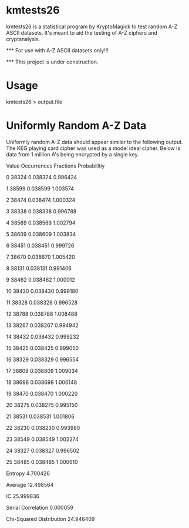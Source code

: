 # kmtests26

kmtests26 is a statistical program by KryptoMagick to test random A-Z ASCII datasets.  It's meant to aid the testing of A-Z ciphers and cryptanalysis.

*** For use with A-Z ASCII datasets only!!!

*** This project is under construction.

# Usage

kmtests26 <filename> > output.file


# Uniformly Random A-Z Data

Uniformly random A-Z data should appear similar to the following output.  The KEG playing card cipher was used as a model ideal cipher.  Below is data from 1 million A's being encrypted by a single key.

Value  Occurrences  Fractions  Probabilitiy

  0         38324  0.038324   0.996424

  1         38599  0.038599   1.003574

  2         38474  0.038474   1.000324

  3         38338  0.038338   0.996788

  4         38569  0.038569   1.002794

  5         38609  0.038609   1.003834

  6         38451  0.038451   0.999726

  7         38670  0.038670   1.005420

  8         38131  0.038131   0.991406

  9         38462  0.038462   1.000012

 10         38430  0.038430   0.999180

 11         38328  0.038328   0.996528

 12         38788  0.038788   1.008488

 13         38267  0.038267   0.994942

 14         38432  0.038432   0.999232

 15         38425  0.038425   0.999050

 16         38329  0.038329   0.996554

 17         38809  0.038809   1.009034

 18         38698  0.038698   1.006148

 19         38470  0.038470   1.000220

 20         38275  0.038275   0.995150

 21         38531  0.038531   1.001806

 22         38230  0.038230   0.993980

 23         38549  0.038549   1.002274

 24         38327  0.038327   0.996502

 25         38485  0.038485   1.000610

Entropy 4.700426

Average 12.498564

IC 25.999836

Serial Correlation 0.000059

Chi-Squared Distribution 24.946409
